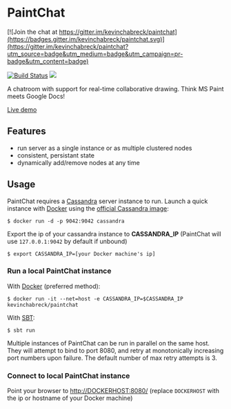 # PaintChat

[![Join the chat at https://gitter.im/kevinchabreck/paintchat](https://badges.gitter.im/kevinchabreck/paintchat.svg)](https://gitter.im/kevinchabreck/paintchat?utm_source=badge&utm_medium=badge&utm_campaign=pr-badge&utm_content=badge)

[![Build Status](https://travis-ci.org/kevinchabreck/paintchat.svg?branch=master)](https://travis-ci.org/kevinchabreck/paintchat) [![](https://badge.imagelayers.io/kevinchabreck/paintchat:latest.svg)](https://imagelayers.io/?images=kevinchabreck/paintchat:latest 'Get your own badge on imagelayers.io')

A chatroom with support for real-time collaborative drawing. Think MS Paint meets Google Docs!

[Live demo](http://draw.ws)

## Features

-  run server as a single instance or as multiple clustered nodes
-  consistent, persistant state
-  dynamically add/remove nodes at any time

## Usage

PaintChat requires a [Cassandra](http://cassandra.apache.org/) server instance to run. Launch a quick instance with [Docker](https://www.docker.com/) using the [official Cassandra image](https://hub.docker.com/_/cassandra/):

	$ docker run -d -p 9042:9042 cassandra

Export the ip of your cassandra instance to __CASSANDRA_IP__ (PaintChat will use `127.0.0.1:9042` by default if unbound)

	$ export CASSANDRA_IP=[your Docker machine's ip]

### Run a local PaintChat instance

With [Docker](https://docs.docker.com/mac/started/) (preferred method):

	$ docker run -it --net=host -e CASSANDRA_IP=$CASSANDRA_IP kevinchabreck/paintchat

With [SBT](http://www.scala-sbt.org/):

	$ sbt run

Multiple instances of PaintChat can be run in parallel on the same host. They will attempt to bind to port 8080, and retry at monotonically increasing port numbers upon failure. The default number of max retry attempts is 3.

### Connect to local PaintChat instance

Point your browser to [http://DOCKERHOST:8080/](http://DOCKERHOST:8080/) (replace `DOCKERHOST` with the ip or hostname of your Docker machine)
